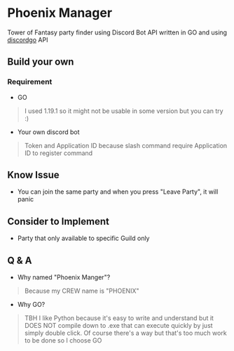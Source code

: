 # Phoenix Manager
Tower of Fantasy party finder using Discord Bot API written in GO and using [discordgo](https://github.com/bwmarrin/discordgo) API

## Build your own
### Requirement
* GO 
> I used 1.19.1 so it might not be usable in some version but you can try :)
* Your own discord bot
> Token and Application ID because slash command require Application ID to register command

## Know Issue
* You can join the same party and when you press "Leave Party", it will panic

## Consider to Implement
* Party that only available to specific Guild only

## Q & A
- Why named "Phoenix Manger"?
> Because my CREW name is "PHOENIX"
- Why GO?
> TBH I like Python because it's easy to write and understand but it DOES NOT compile down to .exe that can execute quickly by just simply double click.
> Of course there's a way but that's too much work to be done so I choose GO
